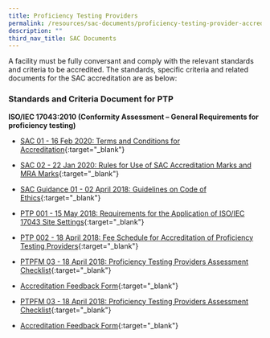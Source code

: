 ```yaml
---
title: Proficiency Testing Providers
permalink: /resources/sac-documents/proficiency-testing-provider-accreditation/
description: ""
third_nav_title: SAC Documents
---
```


A facility must be fully conversant and comply with the relevant standards and criteria to be accredited. The standards, specific criteria and related documents for the SAC accreditation are as below:

### Standards and Criteria Document for PTP
**ISO/IEC 17043:2010 (Conformity Assessment – General Requirements for proficiency testing)**

<!-- COMMENT: The {:target="\_blank"} syntax at the end of the Markdown document links is used to open the document in a new window tab -->
* [SAC 01 - 16 Feb 2020: Terms and Conditions for Accreditation](/files/Documents/Laboratory%20Accreditation/SAC-01-16Feb2020.pdf){:target="\_blank"}
* [SAC 02 - 22 Jan 2020: Rules for Use of SAC Accreditation Marks and MRA Marks](/files/Documents/Laboratory%20Accreditation/SAC-02-22-Jan-20.pdf){:target="\_blank"}
* [SAC Guidance 01 - 02 April 2018: Guidelines on Code of Ethics](/files/Documents/SAC-Guidance-01-Guidelines-on-Code-of-Ethics-(02-April-2018).pdf){:target="\_blank"}
* [PTP 001 - 15 May 2018: Requirements for the Application of ISO/IEC 17043 Site Settings](/files/Documents/proficiency-testing-providers/PTP-001-15-May-18.pdf){:target="\_blank"}
* [PTP 002 - 18 April 2018: Fee Schedule for Accreditation of Proficiency Testing Providers](/files/Documents/proficiency-testing-providers/PTP-002-(18-April-2018).pdf){:target="\_blank"}



* [PTPFM 03 - 18 April 2018: Proficiency Testing Providers Assessment Checklist](/files/Documents/proficiency-testing-providers/PTPFM03-(18-April-2018).docx){:target="\_blank"}



* [Accreditation Feedback Form](/files/Documents/SACFM10-AC-feedback-form-15-Jul-19.doc){:target="\_blank"}




* [PTPFM 03 - 18 April 2018: Proficiency Testing Providers Assessment Checklist](/files/Documents/proficiency-testing-providers/PTPFM03-(18-April-2018).docx){:target="\_blank"}

* [Accreditation Feedback Form](/files/Documents/SACFM10-AC-feedback-form-15-Jul-19.doc){:target="\_blank"}


